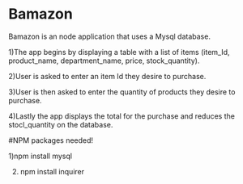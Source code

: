 # Bamazon

Bamazon is an node application that uses a Mysql database.

  1)The app begins by displaying a table with a list of items (item_Id, product_name, department_name, price, stock_quantity).
  
  2)User is asked to enter an item Id they desire to purchase.
  
  3)User is then asked to enter the quantity of products they desire to purchase.
  
  4)Lastly the app displays the total for the purchase and reduces the stocl_quantity on the database.
  
  #NPM packages needed!
  
  1)npm install mysql
  
  2) npm install inquirer
